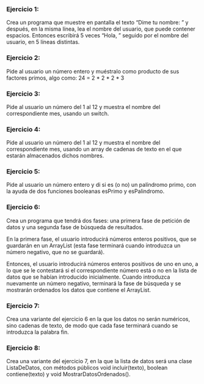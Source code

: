 ### Ejercicio 1:
Crea un programa que muestre en pantalla el texto “Dime tu nombre: ” y después, en la misma línea, lea el
nombre del usuario, que puede contener espacios. Entonces escribirá 5 veces “Hola, ” seguido por el
nombre del usuario, en 5 líneas distintas.

### Ejercicio 2:
Pide al usuario un número entero y muéstralo como producto de sus factores primos, algo como:
24 = 2 * 2 * 2 * 3

### Ejercicio 3:
Pide al usuario un número del 1 al 12 y muestra el nombre del correspondiente mes, usando un switch.

### Ejercicio 4:
Pide al usuario un número del 1 al 12 y muestra el nombre del correspondiente mes, usando un array de
cadenas de texto en el que estarán almacenados dichos nombres.

### Ejercicio 5:
Pide al usuario un número entero y di si es (o no) un palíndromo primo, con la ayuda de dos funciones
booleanas esPrimo y esPalindromo.

### Ejercicio 6:
Crea un programa que tendrá dos fases: una primera fase de petición de datos y una segunda fase de
búsqueda de resultados.

En la primera fase, el usuario introducirá números enteros positivos, que se guardarán en un ArrayList
(esta fase terminará cuando introduzca un número negativo, que no se guardará).

Entonces, el usuario introducirá números enteros positivos de uno en uno, a lo que se le contestará si
el correspondiente número está o no en la lista de datos que se habían introducido inicialmente.
Cuando introduzca nuevamente un número negativo, terminará la fase de búsqueda y se mostrarán
ordenados los datos que contiene el ArrayList.

### Ejercicio 7:
Crea una variante del ejercicio 6 en la que los datos no serán numéricos, sino cadenas de texto, de modo
que cada fase terminará cuando se introduzca la palabra fin.

### Ejercicio 8:
Crea una variante del ejercicio 7, en la que la lista de datos será una clase ListaDeDatos, con
métodos públicos void incluir(texto), boolean contiene(texto) y void MostrarDatosOrdenados().